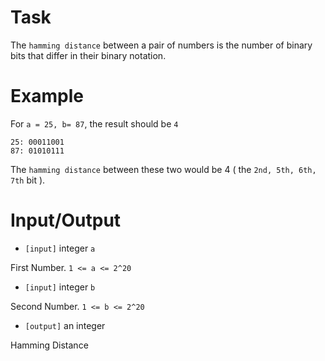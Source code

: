# Task
 The `hamming distance` between a pair of numbers is the number of binary bits that differ in their binary notation. 
 
# Example

 For `a = 25, b= 87`, the result should be `4`
```
25: 00011001
87: 01010111
```
The `hamming distance` between these two would be 4 ( the `2nd, 5th, 6th, 7th` bit ).


# Input/Output


 - `[input]` integer `a`

  First Number. `1 <= a <= 2^20`


 - `[input]` integer `b`

  Second Number. `1 <= b <= 2^20`


 - `[output]` an integer

  Hamming Distance
